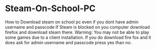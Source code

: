 # Steam-On-School-PC
How to Download steam on school pc even if you dont have admin username and passcode
If Steam is blocked on you computer download firefox and download steam there.
Warning: You may not be able to play some games due to a client installation.
If you do download fire fox and it does ask for admin username and passcode press yes than no.
